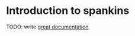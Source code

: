 # Introduction to spankins

TODO: write [great documentation](http://jacobian.org/writing/what-to-write/)
